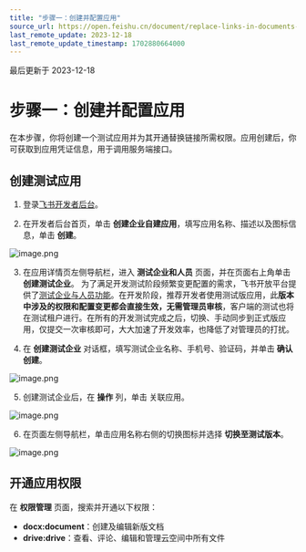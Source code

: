 ```yaml
---
title: "步骤一：创建并配置应用"
source_url: https://open.feishu.cn/document/replace-links-in-documents-after-data-migration/list-of-apis
last_remote_update: 2023-12-18
last_remote_update_timestamp: 1702880664000
---
```

最后更新于 2023-12-18

# 步骤一：创建并配置应用

在本步骤，你将创建一个测试应用并为其开通替换链接所需权限。应用创建后，你可获取到应用凭证信息，用于调用服务端接口。

## 创建测试应用

1. 登录[飞书开发者后台](https://open.feishu.cn/app)。

2. 在开发者后台首页，单击 **创建企业自建应用**，填写应用名称、描述以及图标信息，单击 **创建**。

![image.png](https://p9-arcosite.byteimg.com/tos-cn-i-goo7wpa0wc/ac8587a6984946978b4d2f826e926afc~tplv-goo7wpa0wc-image.image?height=1736&lazyload=true&maxWidth=400&width=2552)

3. 在应用详情页左侧导航栏，进入 **测试企业和人员** 页面，并在页面右上角单击 **创建测试企业**。
    为了满足开发测试阶段频繁变更配置的需求，飞书开放平台提供了[测试企业与人员功能](https://open.feishu.cn/document/home/introduction-to-custom-app-development/testing-enterprise-and-personnel-functions)。在开发阶段，推荐开发者使用测试版应用，此**版本中涉及的权限和配置变更都会直接生效，无需管理员审核**，客户端的测试也将在测试租户进行。在所有的开发测试完成之后，切换、手动同步到正式版应用，仅提交一次审核即可，大大加速了开发效率，也降低了对管理员的打扰。

4. 在 **创建测试企业** 对话框，填写测试企业名称、手机号、验证码，并单击 **确认创建**。

![image.png](https://sf3-cn.feishucdn.com/obj/open-platform-opendoc/dc74dca16da2445b0996f0d00e8584af_P0P8gaPatc.png?height=600&lazyload=true&maxWidth=400&width=1192)

5. 创建测试企业后，在 **操作** 列，单击 关联应用。

![image.png](https://p9-arcosite.byteimg.com/tos-cn-i-goo7wpa0wc/f6b93c2cd24b4fbd9acac4544bf11254~tplv-goo7wpa0wc-image.image?height=660&lazyload=true&maxWidth=450&width=2252)

6. 在页面左侧导航栏，单击应用名称右侧的切换图标并选择 **切换至测试版本**。

![image.png](https://p9-arcosite.byteimg.com/tos-cn-i-goo7wpa0wc/cd9d194f43a9497ab9866f041c9b1028~tplv-goo7wpa0wc-image.image?height=672&lazyload=true&maxWidth=450&width=1398)

## 开通应用权限

在 **权限管理** 页面，搜索并开通以下权限：
 * **docx:document**：创建及编辑新版文档
 * **drive:drive**：查看、评论、编辑和管理云空间中所有文件
